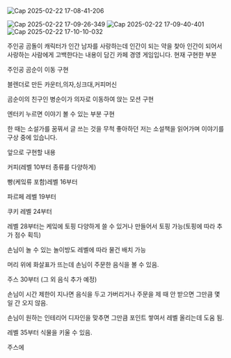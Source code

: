![Cap 2025-02-22 17-08-41-206](https://github.com/user-attachments/assets/a05efe25-791f-4454-a5ab-e2e693dc6a90)

![Cap 2025-02-22 17-09-26-349](https://github.com/user-attachments/assets/03832e38-6ba4-4b60-886f-18af5268c914)
![Cap 2025-02-22 17-09-40-401](https://github.com/user-attachments/assets/9242d696-eb07-479a-aa3e-06b833a99bb6)
![Cap 2025-02-22 17-10-10-032](https://github.com/user-attachments/assets/7da5eca9-720c-42be-965c-2431587fe5c4)

주인공 곰돌이 캐릭터가 인간 남자를 사랑하는데 인간이 되는 약을 찾아 인간이 되어서 사랑하는 사람에게 고백한다는 내용이 담긴 카페 경영 게임입니다.
현재 구현한 부분

주인공 곰순이 이동 구현

블렌더로 만든 카운터,의자,싱크대,커피머신

곰순이의 친구인 병순이가 의자로 이동하여 앉는 모션 구현

엔터키 누르면 이야기 볼 수 있는 부분 구현

한 때는 소설가를 꿈꿔서 글 쓰는 것을 무척 좋아하던 저는 소설책을 읽어가며 이야기를 구상 중에 있습니다.

앞으로 구현할 내용

커피(레벨 10부터 종류를 다양하게)

빵(케잌류 포함)레벨 16부터

파르페 레벨 19부터

쿠키 레벨 24부터

레벨 28부터는 케잌에 토핑 다양하게 쓸 수 있거나 만들어서 토핑 가능(토핑에 따라 추가 점수 획득)

손님이 놀 수 있는 놀이방도 레벨에 따라 물건 배치 가능

머리 위에 화살표가 뜨는데 손님이 주문한 음식을 볼 수 있음.

주스 30부터 (그 외 음식 추가 예정)

손님이 시간 제한이 지나면 음식을 두고 가버리거나 주문을 제 때 안 받으면 그만큼 몇 일 간 오지 않음.

손님이 원하는 인테리어 디자인을 맞추면 그만큼 포인트 쌓여서 레벨 올리는데 도움 됨.

레벨 35부터 식물을 키울 수 있음.

주스에 






